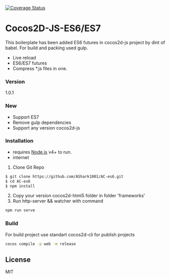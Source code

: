 [![Coverage Status](https://coveralls.io/repos/github/adevshark/AC-es6/badge.svg?branch=master)](https://coveralls.io/github/adevshark/AC-es6?branch=master)

# Cocos2D-JS-ES6/ES7

This boilerplate has been added ES6 futures in cocos2d-js project by dint of babel. For build and packing used gulp.

- Live reload
- ES6/ES7 futures
- Compress *.js files in one.

### Version
1.0.1

### New
- Support ES7
- Remove gulp dependencies
- Support any version cocos2d-js

### Installation
 - requires [Node.js](https://nodejs.org/) v4+ to run.
 - internet

1. Clone Git Repo
```sh
$ git clone https://github.com/AShark1001/AC-es6.git
$ cd AC-es6
$ npm install
```
2. Copy your version cocos2d-html5 folder in folder 'frameworks'
3. Run http-server && watcher with command
```sh
npm run serve
```


### Build
For build project use standart cocos2d-cli for publish projects
```sh
cocos compile -p web -m release
```

License
----

MIT
